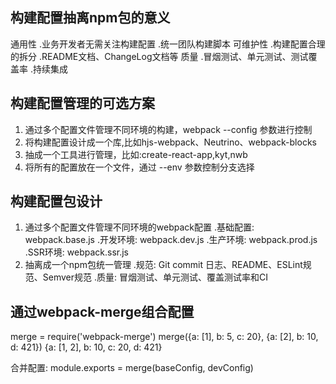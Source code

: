 ## 构建配置抽离npm包的意义
通用性
  .业务开发者无需关注构建配置
  .统一团队构建脚本
可维护性
  .构建配置合理的拆分
  .README文档、ChangeLog文档等
质量
  .冒烟测试、单元测试、测试覆盖率
  .持续集成

## 构建配置管理的可选方案
1. 通过多个配置文件管理不同环境的构建，webpack --config 参数进行控制
2. 将构建配置设计成一个库,比如hjs-webpack、Neutrino、webpack-blocks
3. 抽成一个工具进行管理，比如:create-react-app,kyt,nwb
4. 将所有的配置放在一个文件，通过 --env 参数控制分支选择

## 构建配置包设计
1. 通过多个配置文件管理不同环境的webpack配置
  .基础配置: webpack.base.js
  .开发环境: webpack.dev.js
  .生产环境: webpack.prod.js
  .SSR环境: webpack.ssr.js
2. 抽离成一个npm包统一管理
  .规范: Git commit 日志、README、ESLint规范、Semver规范
  .质量: 冒烟测试、单元测试、覆盖测试率和CI

## 通过webpack-merge组合配置
merge = require('webpack-merge')
merge({a: [1], b: 5, c: 20}, {a: [2], b: 10, d: 421})
{a: [1, 2], b: 10, c: 20, d: 421}

合并配置: module.exports = merge(baseConfig, devConfig)